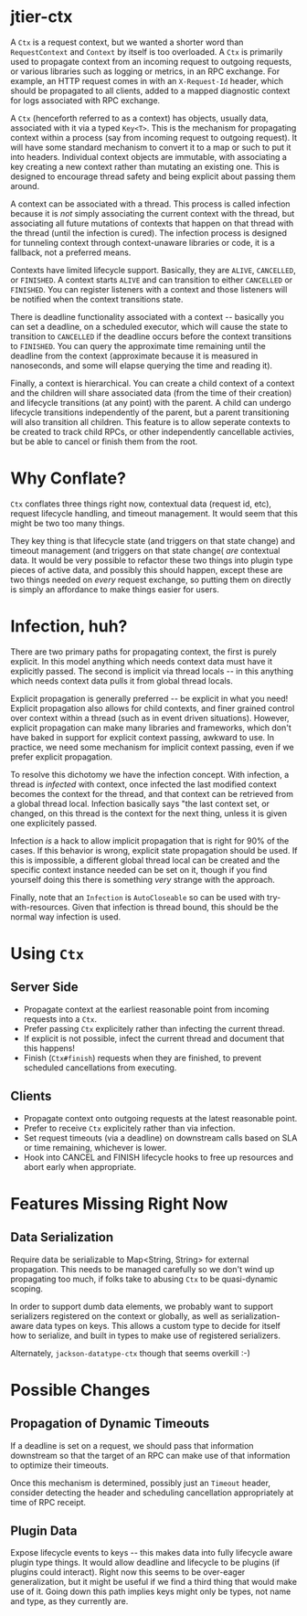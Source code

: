 # jtier-ctx

A `Ctx` is a request context, but we wanted a shorter word than `RequestContext` and `Context` by itself is too overloaded. A `Ctx` is primarily used to propagate context from an incoming request to outgoing requests, or various libraries such as logging or metrics, in an RPC exchange. For example, an HTTP request comes in with an `X-Request-Id` header, which should be propagated to all clients, added to a mapped diagnostic context for logs associated with RPC exchange.

A `Ctx` (henceforth referred to as a context) has objects, usually data, associated with it via a typed `Key<T>`. This is the mechanism for propagating context within a process (say from incoming request to outgoing request). It will have some standard mechanism to convert it to a map or such to put it into headers. Individual context objects are immutable, with associating a key creating a new context rather than mutating an existing one. This is designed to encourage thread safety and being explicit about passing them around.

A context can be associated with a thread. This process is called infection because it is _not_ simply associating the current context with the thread, but associating all future mutations of contexts that happen on that thread with the thread (until the infection is cured). The infection process is designed for tunneling context through context-unaware libraries or code, it is a fallback, not a preferred means.

Contexts have limited lifecycle support. Basically, they are `ALIVE`, `CANCELLED`, or `FINISHED`. A context starts `ALIVE` and can transition to either `CANCELLED` or `FINISHED`. You can register listeners with a context and those listeners will be notified when the context transitions state.

There is deadline functionality associated with a context -- basically you can set a deadline, on a scheduled executor, which will cause the state to transition to `CANCELLED` if the deadline occurs before the context transitions to `FINISHED`. You can query the approximate time remaining until the deadline from the context (approximate because it is measured in nanoseconds, and some will elapse querying the time and reading it).

Finally, a context is hierarchical. You can create a child context of a context and the children will share associated data (from the time of their creation) and lifecycle transitions (at any point) with the parent. A child can undergo lifecycle transitions independently of the parent, but a parent transitioning will also transition all children. This feature is to allow seperate contexts to be created to track child RPCs, or other independently cancellable activies, but be able to cancel or finish them from the root. 

# Why Conflate?

`Ctx` conflates three things right now, contextual data (request id, etc), request lifecycle handling, and timeout management. It would seem that this might be two too many things.

They key thing is that lifecycle state (and triggers on that state change) and timeout management (and triggers on that state change( *are* contextual data. It would be very possible to refactor these two things into plugin type pieces of active data, and possibly this should happen, except these are two things needed on *every* request exchange, so putting them on directly is simply an affordance to make things easier for users.

# Infection, huh?

There are two primary paths for propagating context, the first is purely explicit. In this model anything which needs context data must have it explicitly passed. The second is implicit via thread locals -- in this anything which needs context data pulls it from global thread locals.

Explicit propagation is generally preferred -- be explicit in what you need! Explicit propagation also allows for child contexts, and finer grained control over context within a thread (such as in event driven situations). However, explicit propagation can make many libraries and frameworks, which don't have baked in support for explicit context passing, awkward to use. In practice, we need some mechanism for implicit context passing, even if we prefer explicit propagation.

To resolve this dichotomy we have the infection concept. With infection, a thread is *infected* with context, once infected the last modified context becomes the context for the thread, and that context can be retrieved from a global thread local. Infection basically says "the last context set, or changed, on this thread is the context for the next thing, unless it is given one explicitely passed. 

Infection *is* a hack to allow implicit propagation that is right for 90% of the cases. If this behavior is wrong, explicit state propagation should be used. If this is impossible, a different global thread local can be created and the specific context instance needed can be set on it, though if you find yourself doing this there is something *very* strange with the approach.

Finally, note that an `Infection` is `AutoCloseable` so can be used with try-with-resources. Given that infection is thread bound, this should be the normal way infection is used.

# Using `Ctx`

## Server Side

- Propagate context at the earliest reasonable point from incoming requests into a `Ctx`. 
- Prefer passing `Ctx` explicitely rather than infecting the current thread.
- If explicit is not possible, infect the current thread and document that this happens!
- Finish (`Ctx#finish`) requests when they are finished, to prevent scheduled cancellations from executing.

## Clients

- Propagate context onto outgoing requests at the latest reasonable point.
- Prefer to receive `Ctx` explicitely rather than via infection.
- Set request timeouts (via a deadline) on downstream calls based on SLA or time remaining, whichever is lower.
- Hook into CANCEL and FINISH lifecycle hooks to free up resources and abort early when appropriate.

# Features Missing Right Now

## Data Serialization

Require data be serializable to Map<String, String> for external propagation. This needs to be managed carefully so we don't wind up propagating too much, if folks take to abusing `Ctx` to be quasi-dynamic scoping.

In order to support dumb data elements, we probably want to support serializers registered on the context or globally, as well as serialization-aware data types on keys. This allows a custom type to decide for itself how to serialize, and built in types to make use of registered serializers.

Alternately, `jackson-datatype-ctx` though that seems overkill :-)

# Possible Changes

## Propagation of Dynamic Timeouts

If a deadline is set on a request, we should pass that information downstream so that the target of an RPC can make use of that information to optimize their timeouts.

Once this mechanism is determined, possibly just an `Timeout` header, consider detecting the header and scheduling cancellation appropriately at time of RPC receipt.

## Plugin Data

Expose lifecycle events to keys -- this makes data into fully lifecycle aware plugin type things. It would allow deadline and lifecycle to be plugins (if plugins could interact). Right now this seems to be over-eager generalization, but it might be useful if we find a third thing that would make use of it. Going down this path implies keys might only be types, not name and type, as they currently are.



